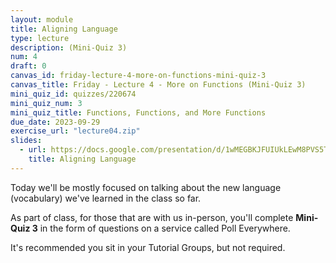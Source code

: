 ```yaml
---
layout: module
title: Aligning Language
type: lecture
description: (Mini-Quiz 3)
num: 4
draft: 0
canvas_id: friday-lecture-4-more-on-functions-mini-quiz-3
canvas_title: Friday - Lecture 4 - More on Functions (Mini-Quiz 3)
mini_quiz_id: quizzes/220674
mini_quiz_num: 3
mini_quiz_title: Functions, Functions, and More Functions
due_date: 2023-09-29
exercise_url: "lecture04.zip"
slides:
  - url: https://docs.google.com/presentation/d/1wMEGBKJFUIUkLEwM8PVS5TWSizHr-9c1nWYmUnMcl1s/edit?usp=sharing
    title: Aligning Language
---
```


Today we'll be mostly focused on talking about the new language (vocabulary) we've learned in the class so far.

As part of class, for those that are with us in-person, you'll complete **Mini-Quiz 3** in the form of questions on a service called Poll Everywhere.

It's recommended you sit in your Tutorial Groups, but not required.